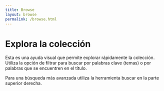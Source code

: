 ```yaml
---
title: Browse
layout: browse
permalink: /browse.html
---
```


# Explora la colección
Esta es una ayuda visual que permite explorar rápidamente la colección. Utiliza la opción de filtrar para buscar por palabras clave (temas) o por palabras que se encuentren en el título. 

Para una búsqueda más avanzada utiliza la herramienta buscar en la parte superior derecha. 
